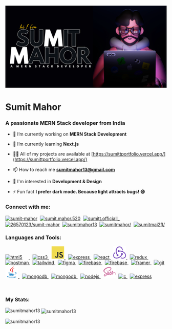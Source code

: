 ![logo](https://github.com/sumitmahor13/Sumitmahor13/blob/main/readmeBanner.svg)
<h1 align="left">Sumit Mahor</h1>
<h3 align="left">A passionate MERN Stack developer from India</h3>

- 🔭 I’m currently working on **MERN Stack Development**

- 🌱 I’m currently learning **Next.js**

- 👨‍💻 All of my projects are available at [https://sumittportfolio.vercel.app/](https://sumittportfolio.vercel.app/)

- 📫 How to reach me **sumitmahor13@gmail.com**

- 👀 I'm interested in **Development & Design**

- ⚡ Fun fact **I prefer dark mode. Because light attracts bugs! 😄**

<h3 align="left">Connect with me:</h3>
<p align="left">
<a href="https://linkedin.com/in/sumit-mahor" target="blank"><img align="center" src="https://cdn.worldvectorlogo.com/logos/linkedin-icon-3.svg" alt="sumit-mahor" height="40" width="40" /></a>&nbsp;
<a href="https://fb.com/sumit.mahor.520" target="blank"><img align="center" src="https://cdn.worldvectorlogo.com/logos/facebook-2020-1-1.svg" alt="sumit.mahor.520" width="40" height="40" /></a>&nbsp;
<a href="https://instagram.com/sumitt.officiall_" target="blank"><img align="center" src="https://www.svgrepo.com/show/452229/instagram-1.svg" alt="sumitt.officiall_" height="42" width="42" /></a>&nbsp;
<a href="https://stackoverflow.com/users/26570123/sumit-mahor" target="blank"><img align="center" src="https://cdn.worldvectorlogo.com/logos/stack-overflow.svg" alt="26570123/sumit-mahor" height="40" width="40" /></a>&nbsp;
<a href="https://www.hackerrank.com/sumitmahor13" target="blank"><img align="center" src="https://raw.githubusercontent.com/rahuldkjain/github-profile-readme-generator/master/src/images/icons/Social/hackerrank.svg" alt="sumitmahor13" height="40" width="40" /></a>&nbsp;
<a href="https://www.leetcode.com/sumitmahor/" target="blank"><img align="center" src="https://raw.githubusercontent.com/rahuldkjain/github-profile-readme-generator/master/src/images/icons/Social/leet-code.svg" alt="sumitmahor/" height="35" width="40" /></a>&nbsp;
<a href="https://auth.geeksforgeeks.org/user/sumitmai2fl/" target="blank"><img align="center" src="https://raw.githubusercontent.com/rahuldkjain/github-profile-readme-generator/master/src/images/icons/Social/geeks-for-geeks.svg" alt="sumitmai2fl/" height="40" width="40" /></a>&nbsp;
</p>

<h3 align="left">Languages and Tools:</h3>
<p align="left">
<a href="https://www.w3.org/html/" target="_blank" rel="noreferrer"> <img style="margin-right: 20px" src="https://cdn.worldvectorlogo.com/logos/html-1.svg" alt="html5" width="40" height="40"/> </a>&nbsp;
<a href="https://www.w3schools.com/css/" target="_blank" rel="noreferrer"> <img src="https://cdn.worldvectorlogo.com/logos/css-5.svg" alt="css3" width="40" height="40"/> </a>&nbsp;
<a href="https://developer.mozilla.org/en-US/docs/Web/JavaScript" target="_blank" rel="noreferrer"> <img src="https://raw.githubusercontent.com/devicons/devicon/master/icons/javascript/javascript-original.svg" alt="javascript" width="40" height="40"/> </a>&nbsp;
<a href="https://www.typescriptlang.org/" target="_blank" rel="noreferrer"> <img src="https://www.svgrepo.com/show/354478/typescript-icon.svg" alt="express" width="40" height="40"/> </a>&nbsp;
<a href="https://reactjs.org/" target="_blank" rel="noreferrer"> <img src="https://cdn.worldvectorlogo.com/logos/react-2.svg" alt="react" width="40" height="40"/> </a>&nbsp;
<a href="https://redux.js.org" target="_blank" rel="noreferrer"> <img src="https://raw.githubusercontent.com/devicons/devicon/master/icons/redux/redux-original.svg" alt="redux" width="40" height="40"/> </a>&nbsp;
<a href="https://nextjs.org/" target="_blank" rel="noreferrer"> <img src="https://cdn.brandfetch.io/id2alue-rx/w/400/h/400/theme/dark/icon.jpeg?c=1dxbfHSJFAPEGdCLU4o5B" alt="redux" width="40" height="40"/> </a>&nbsp
<a href="https://postman.com" target="_blank" rel="noreferrer"> <img src="https://www.vectorlogo.zone/logos/getpostman/getpostman-icon.svg" alt="postman" width="40" height="40"/> </a>&nbsp;
<a href="https://tailwindcss.com/" target="_blank" rel="noreferrer"> <img src="https://www.vectorlogo.zone/logos/tailwindcss/tailwindcss-icon.svg" alt="tailwind" width="40" height="40"/> </a>&nbsp;
<a href="https://www.figma.com/" target="_blank" rel="noreferrer"> <img src="https://www.vectorlogo.zone/logos/figma/figma-icon.svg" alt="figma" width="40" height="40"/> </a>&nbsp;
<a href="https://firebase.google.com/" target="_blank" rel="noreferrer"> <img src="https://firebase.google.com/static/images/brand-guidelines/logo-logomark.png" alt="firebase" width="40" height="40"/> </a>&nbsp;
<a href="https://gsap.com/" target="_blank" rel="noreferrer"> <img src="https://cdn.worldvectorlogo.com/logos/gsap-greensock.svg" alt="firebase" width="40" height="40"/> </a>&nbsp;
<a href="https://motion.dev/" target="_blank" rel="noreferrer"> <img src="https://user-images.githubusercontent.com/7850794/164965509-2a8dc49e-2ed7-4243-a2c9-481b03bbc31a.png" alt="framer" width="40" height="40"/> </a>&nbsp;
<a href="https://git-scm.com/" target="_blank" rel="noreferrer"> <img src="https://www.vectorlogo.zone/logos/git-scm/git-scm-icon.svg" alt="git" width="40" height="40"/> </a>  
<a href="https://www.java.com" target="_blank" rel="noreferrer"> <img src="https://raw.githubusercontent.com/devicons/devicon/master/icons/java/java-original.svg" alt="java" width="40" height="40"/> </a>&nbsp;
<a href="https://www.mongodb.com/" target="_blank" rel="noreferrer"> <img src="https://www.svgrepo.com/show/331488/mongodb.svg" alt="mongodb" width="40" height="40"/> </a>&nbsp;
<a href="https://mui.com/material-ui/" target="_blank" rel="noreferrer"> <img src="https://cdn.worldvectorlogo.com/logos/material-ui-1.svg" alt="mongodb" width="40" height="40"/> </a>&nbsp;
<a href="https://nodejs.org" target="_blank" rel="noreferrer"> <img src="https://www.svgrepo.com/show/373929/node.svg" alt="nodejs" width="40" height="40"/> </a>&nbsp;
<a href="https://sass-lang.com" target="_blank" rel="noreferrer"> <img src="https://raw.githubusercontent.com/devicons/devicon/master/icons/sass/sass-original.svg" alt="sass" width="40" height="40"/></a>&nbsp;
<a href="https://www.cprogramming.com/" target="_blank" rel="noreferrer"> <img src="https://cdn.worldvectorlogo.com/logos/c-1.svg" alt="c" width="40" height="40"/> </a>&nbsp;
<a href="https://expressjs.com" target="_blank" rel="noreferrer"> <img src="https://sumittportfolio.vercel.app/images/stack/Express.svg" alt="express" width="40" height="40"/> </a> </p>&nbsp;



<h3 align="left">My Stats:</h3>
<p><img align="left" src="https://github-readme-stats.vercel.app/api/top-langs?username=sumitmahor13&show_icons=true&locale=en&layout=compact" alt="sumitmahor13" /></p>

<p>&nbsp;<img align="center" src="https://github-readme-stats.vercel.app/api?username=sumitmahor13&show_icons=true&locale=en" alt="sumitmahor13" /></p>

<p><img align="center" src="https://github-readme-streak-stats.herokuapp.com/?user=sumitmahor13&" alt="sumitmahor13" /></p>
